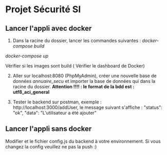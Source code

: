 # Projet Sécurité SI

## Lancer l'appli avec docker 

1. Dans la racine du dossier, lancer les commandes suivantes : 
  *docker-compose build*
  
  *docker-compose up* 
  
  Vérifier si les images sont build ( Vérifier le dashboard de Docker) 
  
2. Aller sur localhost:8080 (PhpMyAdmin), créer une nouvelle base de données *annuaire_secu* et importer la base de données qui dans la racine du dossier. 
**Attention !!!! : le format de la bdd est  : utf8_aci_general**

4. Tester le backend sur postman, exemple : http://localhost:3000/addUser, le message suivant s'affiche : 
     "status": "ok",
    "data": "L'utilisateur a été ajouter"
    
    
## Lancer l'appli sans docker 

Modifier  et le fichier config.js du backend à votre environnement. Si vous changez la config veuillez ne pas la push :) 
